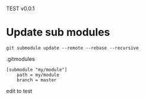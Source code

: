 TEST v0.0.1

# Update sub modules
```
git submodule update --remote --rebase --recursive
```

.gitmodules
```
[submodule "my/module"]
	path = my/module
	branch = master
```
edit to test
